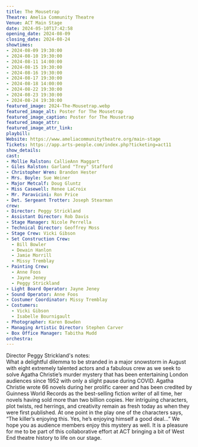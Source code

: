 ```yaml
---
title: The Mousetrap
Theatre: Amelia Community Theatre
Venue: ACT Main Stage
date: 2024-05-10T17:42:58
opening_date: 2024-08-09
closing_date: 2024-08-24
showtimes:
- 2024-08-09 19:30:00
- 2024-08-10 19:30:00
- 2024-08-11 14:00:00
- 2024-08-15 19:30:00
- 2024-08-16 19:30:00
- 2024-08-17 19:30:00
- 2024-08-18 14:00:00
- 2024-08-22 19:30:00
- 2024-08-23 19:30:00
- 2024-08-24 19:30:00
featured_image: 2024-The-Mousetrap.webp
featured_image_alt: Poster for The Mousetrap
featured_image_caption: Poster for The Mousetrap
featured_image_attr: 
featured_image_attr_link: 
playbill:
Website: https://www.ameliacommunitytheatre.org/main-stage
Tickets: https://app.arts-people.com/index.php?ticketing=act11
show_details: 
cast:
- Mollie Ralston: CallieAnn Maggart
- Giles Ralston: Garland "Trey" Stafford
- Christopher Wren: Brandon Hester
- Mrs. Boyle: Sue Weiner
- Major Metcalf: Doug Gluntz
- Miss Casewell: Renee LaCroix
- Mr. Paravicini: Ron Price
- Det. Sergeant Trotter: Joseph Stearman
crew:
- Director: Peggy Strickland
- Assistant Director: Rob Davis
- Stage Manager: Nicole Perrella
- Technical Director: Geoffrey Moss
- Stage Crew: Vicki Gibson
- Set Construction Crew: 
  - Bill Bowler
  - Dewain Hanlon
  - Jamie Morrill
  - Missy Tremblay
- Painting Crew:
  - Anne Foos
  - Jayne Jeney
  - Peggy Strickland
- Light Board Operator: Jayne Jeney
- Sound Operator: Anne Foos
- Costumer Coordinator: Missy Tremblay
- Costumers:
  - Vicki Gibson
  - Isabelle Bournigault
- Photographer: Karen Bowden
- Managing Artistic Director: Stephen Carver
- Box Office Manager: Tabitha Mudd
orchestra:
---
```

Director Peggy Strickland's notes:  
What a delightful dilemma to be stranded in a major snowstorm in August with eight extremely talented actors and a fabulous crew as we seek to solve Agatha Christie’s murder mystery that has been entertaining London audiences since 1952 with only a slight pause during COVID. Agatha Christie wrote 66 novels during her prolific career and has been credited by  Guinness World Records as the best-selling fiction writer of all time, her novels having sold more than two billion copies. Her intriguing characters, plot twists, red herrings, and creativity remain as fresh today as when they were first published. At one point in the play one of the characters says, “The killer’s enjoying this. Yes, he’s enjoying himself a good deal…”  We hope you as audience members enjoy this mystery as well. It is a pleasure for me to be part of this collaborative effort at ACT bringing a bit of West End theatre history to life on our stage.